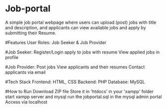 # Job-portal
A simple job portal webpage where users can upload (post) jobs with title and description, and applicants can view available jobs and apply by submitting their Resume.


#Features
User Roles: Job Seeker & Job Provider

#Job Seeker:
Register/Login
apply to jobs with resume
View applied jobs in profile

#Job Provider:
Post jobs
View applicants and their resumes
Contact applicants via email

#Tech Stack
Frontend: HTML, CSS
Backend: PHP
Database: MySQL

#How to Run
Download ZIP file
Store it in 'htdocs' in your 'xampp' folder
start xampp server and mysql
run the jobportal.sql in the mysql admin portal
Access via localhost
